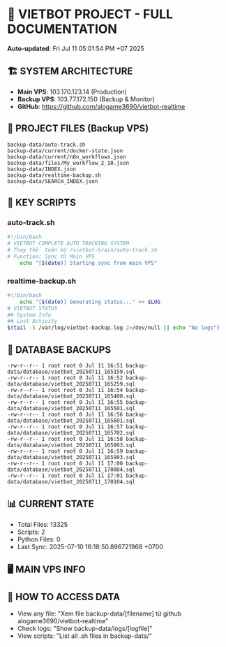 # 🤖 VIETBOT PROJECT - FULL DOCUMENTATION
**Auto-updated**: Fri Jul 11 05:01:54 PM +07 2025

## 🏗️ SYSTEM ARCHITECTURE
- **Main VPS**: 103.170.123.14 (Production)
- **Backup VPS**: 103.77.172.150 (Backup & Monitor)
- **GitHub**: https://github.com/alogame3690/vietbot-realtime

## 📁 PROJECT FILES (Backup VPS)
```
backup-data/auto-track.sh
backup-data/current/docker-state.json
backup-data/current/n8n_workflows.json
backup-data/files/My_workflow_2_10.json
backup-data/INDEX.json
backup-data/realtime-backup.sh
backup-data/SEARCH_INDEX.json
```

## 🔧 KEY SCRIPTS
### auto-track.sh
```bash
#!/bin/bash
# VIETBOT COMPLETE AUTO TRACKING SYSTEM
# Thay thế toàn bộ /vietbot-brain/auto-track.sh
# Function: Sync từ Main VPS
    echo "[$(date)] Starting sync from main VPS"
```
### realtime-backup.sh
```bash
#!/bin/bash
    echo "[$(date)] Generating status..." >> $LOG
# VIETBOT STATUS
## System Info
## Last Activity
$(tail -5 /var/log/vietbot-backup.log 2>/dev/null || echo "No logs")
```

## 💾 DATABASE BACKUPS
```
-rw-r--r-- 1 root root 0 Jul 11 16:51 backup-data/database/vietbot_20250711_165159.sql
-rw-r--r-- 1 root root 0 Jul 11 16:52 backup-data/database/vietbot_20250711_165259.sql
-rw-r--r-- 1 root root 0 Jul 11 16:54 backup-data/database/vietbot_20250711_165400.sql
-rw-r--r-- 1 root root 0 Jul 11 16:55 backup-data/database/vietbot_20250711_165501.sql
-rw-r--r-- 1 root root 0 Jul 11 16:56 backup-data/database/vietbot_20250711_165601.sql
-rw-r--r-- 1 root root 0 Jul 11 16:57 backup-data/database/vietbot_20250711_165702.sql
-rw-r--r-- 1 root root 0 Jul 11 16:58 backup-data/database/vietbot_20250711_165803.sql
-rw-r--r-- 1 root root 0 Jul 11 16:59 backup-data/database/vietbot_20250711_165903.sql
-rw-r--r-- 1 root root 0 Jul 11 17:00 backup-data/database/vietbot_20250711_170004.sql
-rw-r--r-- 1 root root 0 Jul 11 17:01 backup-data/database/vietbot_20250711_170104.sql
```

## 📊 CURRENT STATE
- Total Files: 13325
- Scripts: 2
- Python Files: 0
- Last Sync: 2025-07-10 16:18:50.896721968 +0700

## 🖥️ MAIN VPS INFO


## 🚨 HOW TO ACCESS DATA
- View any file: "Xem file backup-data/[filename] từ github alogame3690/vietbot-realtime"
- Check logs: "Show backup-data/logs/[logfile]"
- View scripts: "List all .sh files in backup-data/"
